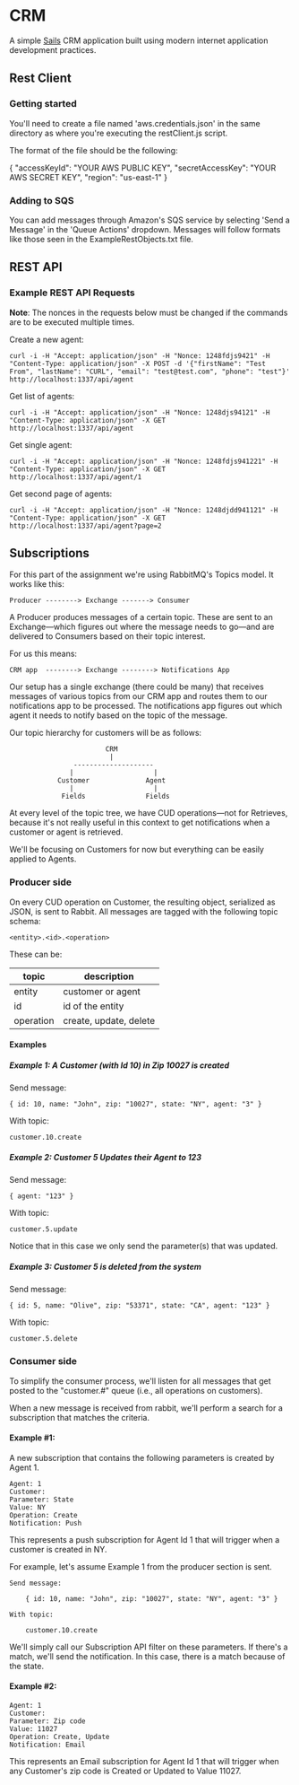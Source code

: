 # CRM

A simple [Sails](http://sailsjs.org) CRM application built using modern internet application development practices.

## Rest Client
### Getting started

You'll need to create a file named 'aws.credentials.json' in the same directory as where you're executing the restClient.js script.

The format of the file should be the following:

{
 "accessKeyId": "YOUR AWS PUBLIC KEY",
 "secretAccessKey": "YOUR AWS SECRET KEY",
 "region": "us-east-1"
}

### Adding to SQS

You can add messages through Amazon's SQS service by selecting 'Send a Message' in the 'Queue Actions' dropdown.  Messages will follow formats like those seen in the ExampleRestObjects.txt file.


## REST API
### Example REST API Requests

**Note**: The nonces in the requests below must be changed if the commands are to be executed multiple times.

Create a new agent:

	curl -i -H "Accept: application/json" -H "Nonce: 1248fdjs9421" -H "Content-Type: application/json" -X POST -d '{"firstName": "Test From", "lastName": "CURL", "email": "test@test.com", "phone": "test"}' http://localhost:1337/api/agent

Get list of agents:
	
	curl -i -H "Accept: application/json" -H "Nonce: 1248djs94121" -H "Content-Type: application/json" -X GET http://localhost:1337/api/agent

Get single agent:

	curl -i -H "Accept: application/json" -H "Nonce: 1248fdjs941221" -H "Content-Type: application/json" -X GET http://localhost:1337/api/agent/1

Get second page of agents:

	curl -i -H "Accept: application/json" -H "Nonce: 1248djdd941121" -H "Content-Type: application/json" -X GET http://localhost:1337/api/agent?page=2

## Subscriptions

For this part of the assignment we're using RabbitMQ's Topics model. It works
like this:

    Producer --------> Exchange -------> Consumer

A Producer produces messages of a certain topic. These are sent to an
Exchange—which figures out where the message needs to go—and are
delivered to Consumers based on their topic interest.

For us this means:

    CRM app  --------> Exchange --------> Notifications App

Our setup has a single exchange (there could be many) that receives messages of
various topics from our CRM app and routes them to our notifications app to be
processed. The notifications app figures out which agent it needs to notify
based on the topic of the message.

Our topic hierarchy for customers will be as follows:

                            CRM
                             |
                    --------------------
                   |                    |
                Customer              Agent
                   |                    |
                 Fields               Fields


At every level of the topic tree, we have CUD operations—not for Retrieves,
because it's not really useful in this context to get notifications when a
customer or agent is retrieved.

We'll be focusing on Customers for now but everything can be easily applied to
Agents.

### Producer side
On every CUD operation on Customer, the resulting object, serialized as JSON, is
sent to Rabbit. All messages are tagged with the following topic schema:

    <entity>.<id>.<operation>

These can be:

topic      | description
-----------|----------------------------
 entity    | customer or agent
 id        | id of the entity
 operation | create, update, delete

#### Examples
##### Example 1: A Customer (with Id 10) in Zip 10027 is created

Send message:

    { id: 10, name: "John", zip: "10027", state: "NY", agent: "3" }

With topic:

    customer.10.create

##### Example 2: Customer 5 Updates their Agent to 123

Send message:

    { agent: "123" }

With topic:

    customer.5.update

Notice that in this case we only send the parameter(s) that was updated.

##### Example 3: Customer 5 is deleted from the system

Send message:

    { id: 5, name: "Olive", zip: "53371", state: "CA", agent: "123" }

With topic:

    customer.5.delete

### Consumer side
To simplify the consumer process, we'll listen for all messages that get posted
to the "customer.#" queue (i.e., all operations on customers).

When a new message is received from rabbit, we'll perform a search for a
subscription that matches the criteria.

#### Example #1:

A new subscription that contains the following parameters is created by Agent 1.

    Agent: 1
    Customer:
    Parameter: State
    Value: NY
    Operation: Create
    Notification: Push

This represents a push subscription for Agent Id 1 that will trigger when a
customer is created in NY.

For example, let's assume Example 1 from the producer section is sent.

    Send message:

        { id: 10, name: "John", zip: "10027", state: "NY", agent: "3" }

    With topic:

        customer.10.create

We'll simply call our Subscription API filter on these parameters. If there's a
match, we'll send the notification. In this case, there is a match because of
the state.

#### Example #2:

    Agent: 1
    Customer:
    Parameter: Zip code
    Value: 11027
    Operation: Create, Update
    Notification: Email

This represents an Email subscription for Agent Id 1 that will trigger when any
Customer's zip code is Created or Updated to Value 11027.

